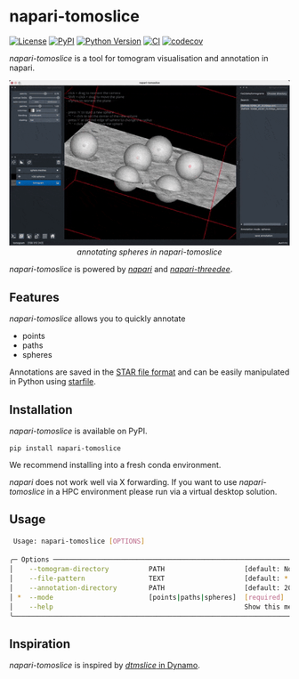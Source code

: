 # napari-tomoslice

[![License](https://img.shields.io/pypi/l/napari-tomoslice.svg?color=green)](https://github.com/alisterburt/napari-tomoslice/raw/main/LICENSE)
[![PyPI](https://img.shields.io/pypi/v/napari-tomoslice.svg?color=green)](https://pypi.org/project/napari-tomoslice)
[![Python Version](https://img.shields.io/pypi/pyversions/napari-tomoslice.svg?color=green)](https://python.org)
[![CI](https://github.com/alisterburt/napari-tomoslice/actions/workflows/ci.yml/badge.svg)](https://github.com/alisterburt/napari-tomoslice/actions/workflows/ci.yml)
[![codecov](https://codecov.io/gh/alisterburt/napari-tomoslice/branch/main/graph/badge.svg)](https://codecov.io/gh/alisterburt/napari-tomoslice)

*napari-tomoslice* is a tool for tomogram visualisation and annotation in napari.

<p align="center">
  <img src="assets/spheres.gif" alt="Annotating spheres in napari-tomoslice">
  <br>
  <em>annotating spheres in napari-tomoslice</em>
</p>

*napari-tomoslice* is powered by
[*napari*](https://github.com/napari/napari) 
and
[*napari-threedee*](https://github.com/napari-threedee/napari-threedee).

## Features

*napari-tomoslice* allows you to quickly annotate

- points
- paths
- spheres

Annotations are saved in the [STAR file format](https://en.wikipedia.org/wiki/Self-defining_Text_Archive_and_Retrieval)
and can be easily manipulated in Python using [starfile](https://teamtomo.org/starfile/).

## Installation

*napari-tomoslice* is available on PyPI.

```shell
pip install napari-tomoslice
```

We recommend installing into a fresh conda environment.

*napari* does not work well via X forwarding. If you want to use *napari-tomoslice* in a HPC environment
please run via a virtual desktop solution.

## Usage

```sh
 Usage: napari-tomoslice [OPTIONS]                                                                                                                                              
                                                                                                                                                                                
╭─ Options ────────────────────────────────────────────────────────────────────────────────────────────────────────────────────────────────────────────────────────────────────╮
│    --tomogram-directory          PATH                    [default: None]                                                                                                     │
│    --file-pattern                TEXT                    [default: *.mrc]                                                                                                    │
│    --annotation-directory        PATH                    [default: 2024_05_22_21:16:44]                                                                                      │
│ *  --mode                        [points|paths|spheres]  [required]                                                                                                          │
│    --help                                                Show this message and exit.                                                                                         │
╰──────────────────────────────────────────────────────────────────────────────────────────────────────────────────────────────────────────────────────────────────────────────╯
````

## Inspiration

*napari-tomoslice* is inspired by [*dtmslice* in Dynamo](https://www.dynamo-em.org/w/index.php?title=Dtmslice).

